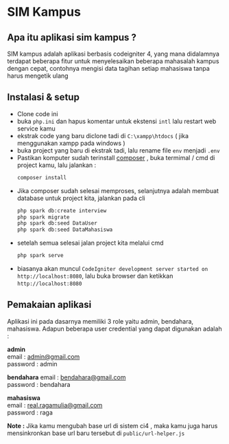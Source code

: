 # SIM Kampus

## Apa itu aplikasi sim kampus ?

SIM kampus adalah aplikasi berbasis codeigniter 4, yang mana didalamnya terdapat beberapa fitur untuk menyelesaikan beberapa mahasalah kampus dengan cepat, contohnya mengisi data tagihan setiap mahasiswa tanpa harus mengetik ulang

## Instalasi & setup

* Clone code ini
* buka `php.ini` dan hapus komentar untuk ekstensi `intl` lalu restart web service kamu
* ekstrak code yang baru diclone tadi di `C:\xampp\htdocs` ( jika menggunakan xampp pada windows )
* buka project yang baru di ekstrak tadi, lalu rename file `env` menjadi `.env`
* Pastikan komputer sudah terinstall [composer](https://getcomposer.org/) , buka termimal / cmd di project kamu, lalu jalankan :
    ```sh
    composer install
    ```
* Jika composer sudah selesai memproses, selanjutnya adalah membuat database untuk project kita, jalankan pada cli
    ```sh
    php spark db:create interview
    php spark migrate
    php spark db:seed DataUser
    php spark db:seed DataMahasiswa
    ```
* setelah semua selesai jalan project kita melalui cmd
    ```sh
    php spark serve
    ```
* biasanya akan muncul `CodeIgniter development server started on http://localhost:8080`, lalu buka browser dan ketikkan `http://localhost:8080`

## Pemakaian aplikasi
Aplikasi ini pada dasarnya memiliki 3 role yaitu admin, bendahara, mahasiswa. Adapun beberapa user credential yang dapat digunakan adalah :

**admin** <br>
email       : admin@gmail.com <br>
password    : admin <br>

**bendahara**
email       : bendahara@gmail.com <br>
password    : bendahara <br>

**mahasiswa** <br>
email       : real.ragamulia@gmail.com <br>
password    : raga <br>


**Note :** Jika kamu mengubah base url di sistem ci4 , maka kamu juga harus mensinkronkan base url baru tersebut di `public/url-helper.js`
